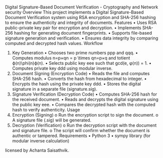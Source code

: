 Digital Signature-Based Document Verification - Cryptography and Network security
Overview
This project implements a Digital Signature-Based Document Verification system using RSA encryption and SHA-256 hashing to ensure the authenticity and integrity of documents.
Features
•	Uses RSA public-private key pair for encryption and decryption.
•	Implements SHA-256 hashing for generating document fingerprints.
•	Supports file-based signature generation and verification.
•	Ensures data integrity by comparing computed and decrypted hash values.
Workflow
1. Key Generation
•	Chooses two prime numbers ppp and qqq.
•	Computes modulus n=p×qn = p \times qn=p×q and totient ϕ(n)\phi(n)ϕ(n).
•	Selects public key eee such that gcd(e, φ(n)) = 1.
•	Computes private key ddd using modular inverse.
2. Document Signing (Encryption Code)
•	Reads the file and computes SHA-256 hash.
•	Converts the hash from hexadecimal to integer.
•	Encrypts the hash using the private key ddd.
•	Stores the digital signature in a separate file (signature.sig).
3. Signature Verification (Decryption Code)
•	Computes SHA-256 hash for the received document.
•	Reads and decrypts the digital signature using the public key eee.
•	Compares the decrypted hash with the computed hash to verify authenticity.
Usage
1.	Encryption (Signing)
o	Run the encryption script to sign the document.
o	A signature file (.sig) will be generated.
2.	Decryption (Verification)
o	Run the decryption script with the document and signature file.
o	The script will confirm whether the document is authentic or tampered.
Requirements
•	Python 3
•	sympy library (for modular inverse calculation)

licensed by Achanta Saisathvik.
